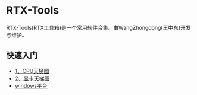 # RTX-Tools

  RTX-Tools(RTX工具箱)是一个常用软件合集。由WangZhongdong(王中东)开发与维护。


## 快速入门
* [1、CPU天梯图](http://imgsrc.baidu.com/forum/pic/item/b7f17a8b4710b9123241837acefdfc0390452296.jpg)
* [2、显卡天梯图](http://imgsrc.baidu.com/forum/pic/item/f751c31349540923d316538e9f58d109b2de4926.jpg)
* [windows平台](https://github.com/Rtx8080Ti/RTX-Tools/blob/master/win/win.md)
